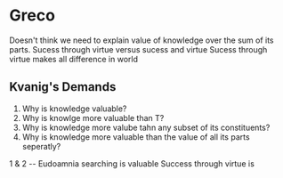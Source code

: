 Greco
=====
Doesn't think we need to explain value of knowledge over the sum of its parts.
Sucess through virtue versus sucess and virtue
Sucess through virtue makes all difference in world


Kvanig's Demands
----------------
1. Why is knowledge valuable?
2. Why is knowlge more valuable than T?
3. Why is knowledge more valube tahn any subset of its constituents?
4. Why is knowledge more valuable than the value of all its parts seperatly?

1 & 2 -- Eudoamnia searching is valuable
Success through virtue is 
